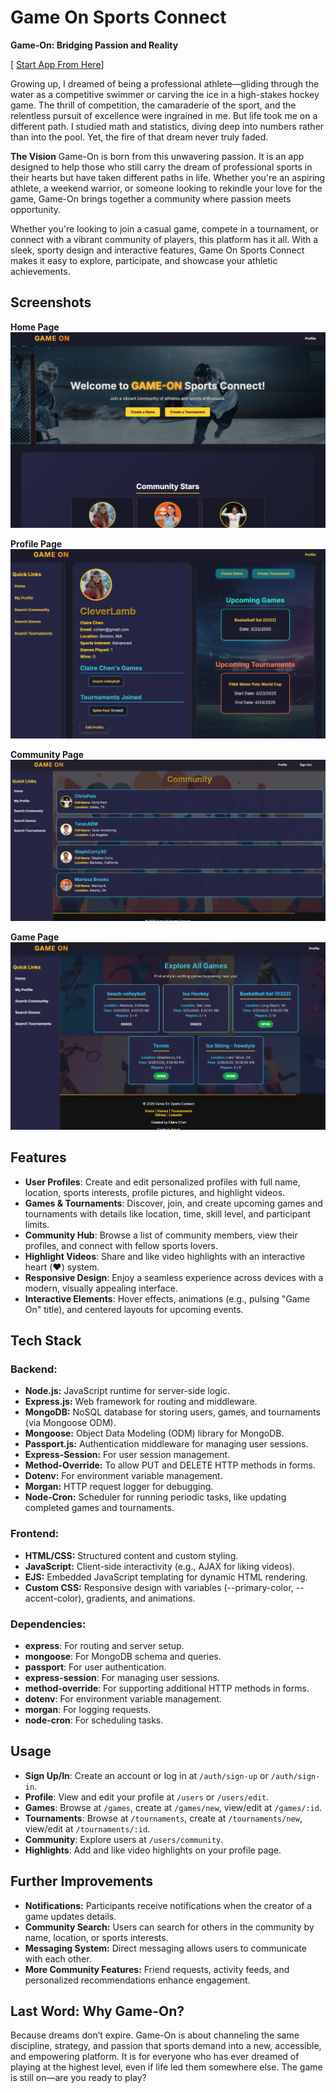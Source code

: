 # Game On Sports Connect

**Game-On: Bridging Passion and Reality**

[ [Start App From Here](https://game-on-7e67046190a3.herokuapp.com/)]

Growing up, I dreamed of being a professional athlete—gliding through the water as a competitive swimmer or carving the ice in a high-stakes hockey game. The thrill of competition, the camaraderie of the sport, and the relentless pursuit of excellence were ingrained in me. But life took me on a different path. I studied math and statistics, diving deep into numbers rather than into the pool. Yet, the fire of that dream never truly faded.

**The Vision**
Game-On is born from this unwavering passion. It is an app designed to help those who still carry the dream of professional sports in their hearts but have taken different paths in life. Whether you're an aspiring athlete, a weekend warrior, or someone looking to rekindle your love for the game, Game-On brings together a community where passion meets opportunity. 

Whether you're looking to join a casual game, compete in a tournament, or connect with a vibrant community of players, this platform has it all. With a sleek, sporty design and interactive features, Game On Sports Connect makes it easy to explore, participate, and showcase your athletic achievements.


## Screenshots
**Home Page**
![HomePage](public/assets/read/readme1.png)

**Profile Page**
![ProfilePage](public/assets/read/readme3.png)

**Community Page**
![Community](public/assets/read/readme4.png)

**Game Page**
![GamePage](public/assets/read/readme2.png)


## Features
- **User Profiles**: Create and edit personalized profiles with full name, location, sports interests, profile pictures, and highlight videos.
- **Games & Tournaments**: Discover, join, and create upcoming games and tournaments with details like location, time, skill level, and participant limits.
- **Community Hub**: Browse a list of community members, view their profiles, and connect with fellow sports lovers.
- **Highlight Videos**: Share and like video highlights with an interactive heart (❤️) system.
- **Responsive Design**: Enjoy a seamless experience across devices with a modern, visually appealing interface.
- **Interactive Elements**: Hover effects, animations (e.g., pulsing "Game On" title), and centered layouts for upcoming events.

## Tech Stack
### Backend:
- **Node.js:** JavaScript runtime for server-side logic.
- **Express.js:** Web framework for routing and middleware.
- **MongoDB:** NoSQL database for storing users, games, and tournaments (via Mongoose ODM).
- **Mongoose:** Object Data Modeling (ODM) library for MongoDB.
- **Passport.js:** Authentication middleware for managing user sessions.
- **Express-Session:** For user session management.
- **Method-Override:** To allow PUT and DELETE HTTP methods in forms.
- **Dotenv:** For environment variable management.
- **Morgan:** HTTP request logger for debugging.
- **Node-Cron:** Scheduler for running periodic tasks, like updating completed games and tournaments.

### Frontend:
- **HTML/CSS:** Structured content and custom styling.
- **JavaScript:** Client-side interactivity (e.g., AJAX for liking videos).
- **EJS:** Embedded JavaScript templating for dynamic HTML rendering.
- **Custom CSS:** Responsive design with variables (--primary-color, --accent-color), gradients, and animations.

### Dependencies:
- **express**: For routing and server setup.
- **mongoose**: For MongoDB schema and queries.
- **passport**: For user authentication.
- **express-session**: For managing user sessions.
- **method-override**: For supporting additional HTTP methods in forms.
- **dotenv**: For environment variable management.
- **morgan**: For logging requests.
- **node-cron**: For scheduling tasks.


## Usage
- **Sign Up/In**: Create an account or log in at `/auth/sign-up` or `/auth/sign-in`.
- **Profile**: View and edit your profile at `/users` or `/users/edit`.
- **Games**: Browse at `/games`, create at `/games/new`, view/edit at `/games/:id`.
- **Tournaments**: Browse at `/tournaments`, create at `/tournaments/new`, view/edit at `/tournaments/:id`.
- **Community**: Explore users at `/users/community`.
- **Highlights**: Add and like video highlights on your profile page.


## Further Improvements
- **Notifications:** Participants receive notifications when the creator of a game updates details.
- **Community Search:** Users can search for others in the community by name, location, or sports interests.
- **Messaging System:** Direct messaging allows users to communicate with each other.
- **More Community Features:** Friend requests, activity feeds, and personalized recommendations enhance engagement.


## Last Word: Why Game-On? 
Because dreams don’t expire. Game-On is about channeling the same discipline, strategy, and passion that sports demand into a new, accessible, and empowering platform. It is for everyone who has ever dreamed of playing at the highest level, even if life led them somewhere else. The game is still on—are you ready to play?
